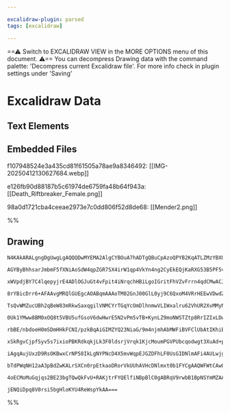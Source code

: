 ```yaml
---

excalidraw-plugin: parsed
tags: [excalidraw]

---
```

==⚠  Switch to EXCALIDRAW VIEW in the MORE OPTIONS menu of this document. ⚠== You can decompress Drawing data with the command palette: 'Decompress current Excalidraw file'. For more info check in plugin settings under 'Saving'


# Excalidraw Data

## Text Elements
## Embedded Files
f107948524e3a435cd81f61505a78ae9a8346492: [[IMG-20250412130627684.webp]]

e126fb90d88187b5c61974de6759fa48b64f943a: [[Death_Riftbreaker_Female.png]]

98a0d1721cba4ceeae2973e7c0dd806f52d8de68: [[Mender2.png]]

%%
## Drawing
```compressed-json
N4KAkARALgngDgUwgLgAQQQDwMYEMA2AlgCYBOuA7hADTgQBuCpAzoQPYB2KqATLZMzYBXUtiRoIACyhQ4zZAHoFAc0JRJQgEYA6bGwC2CgF7N6hbEcK4OCtptbErHALRY8RMpWdx8Q1TdIEfARcZgRmBShcZQUebQBObR4aOiCEfQQOKGZuAG1wMFAwYogSbggAFgBGADN4gA1STABVFOLIWERywn1opH4SzG5nAFZqpIAGEYAOKenpioqANgB2

AGYByBhhsarJmbmF5fXNiAoSdW4qpZGR7SX4irW1qp4VkYn4ng2CyEkEQjKaRXG53B5PF5vD5fH7tCDWZTBbgTU7MKCkNgAawQAGE2Pg2KRyujrMw4LhAlk2iVNLhsJjlBihBxiHiCUSJCSOGSKZkoNTIDVCPh8ABlWBIiSSOkaQICiBojHYgDqF0kV1R6KxCHFMEl6EEHnlTKBHHCOTQVVObHJ2DU20tExRvwgTJZZuYFtQHCEItRCAQxG40x4I

xWVpdjBY7C4lqepyjrE4ADlOGJuGt4vFpit4iNrqchHBiLgoIGritFhVZvFrrn4qdCMwACJpMtBtA1AhhU6M4RwACSxC9uQAuqdNMIWQBRYIZLIj8cuogcTHcH1+5dsenltDooQIU5C4JD8o1KoTXPVkY8CoINa4J4jbDEaa1JZVD4jXAraa4BDxLg0xrMsFRfPKzDuOIqD5O0YARnBVS/EucKECyWDlLgEzyjU5AZKeaAbvgmqlkIXoQIgLJoco

8rYBicDrr6+AFAAvgMRQlGUEgcAOABqmAAAoTM02GnJ00GlL0yj9C6QxoM4VRrHEEwVDwdZVFU8SVhpIynA6qAjFp2hjGsDyPJWaw5nwLrnMQlxoB82jVEsKk8A8NyLEsFSnP8gLAmg0x3NWswrN82bBScLoIvqzpwoq2psoSxLkNy5KUvyE50gybqsviSWcilPLpThwpihKEnStgsoyXFWoqmqGouvF2K6vqCr4mUpwmpIHpeghJQ2nS9pXE6XV

TsQvWMZucUBh2qBeW83mRkwSaxqgilVNMCYrTGqYcOmDlhnmwVLIWxalru62VhUR2XvMMyNi2baXV2+A9i6fZFkOi4TuNs7pHyP3Lmha6EUxpwEjuc2ve9cLHggBHoAgrxLDUmjxBMr5vjmmjPh+WkVMQCCrIZXbVpoXl1E8uAQVBeS/GACmbPByGNuhcnoLgVQ4XhCNzURJFQGR5SUY4HA0acdE2lNzHFGxBQcZAXHoDIACymgANIcPoACa8rid

0Uk1YMww8BM0xOQ8t5VBU5ufGsoV6dwHwrE5N2vPm5vTB+KynLZ9moNWSTZtp8RrIZIxLDwW0ur5QL8gFiTe+sLxrJeExLFHpzRdBsUlM1uJ5RyKuFWlfLyrS9KfSyiXF9Ape8lSR6la1FUyiIxsCHVCCqnZ6qWpqSo6uV5SGp1LrdZNA8uoNdqwCNeeQDlU/euDTWzdwv5h0tcKJjG3AfovDA7SmabQRUKyfBMPDfDvJRFiW7YVost1hsBp0uk2

rbBE/nbdoeH0mSDmHHkFCNI/pzkBqAiGIMZYQ23NiaG/9m4njmhAbMWFiBVFClUbAtIKhiBCAgHgWk1gIBWNgTGr4M41BvK+ImSxpi0wINBWC7QmYMyQu0MBSt2aYWSEeXmiMBZNSiELciotqK0XojLVi7FP5oPoBjIwCAYD6AACr63gBJHofR5Qc2cEsNY2gViXw8lMRYGdqhOzQGBV2lZDJOnuo8eINw/YNUtBjJyikQKRxvHdD+cI47+XWqsE

xSkRgvCjpfSyv5s7ixioPBKRdkqkjLk3F0ldsrjVrqk1KjcMoumPGVPUbcqodwgt3XuAd+pdyHq3UeHUgxjT8D1c0jU4Sz2Go6I+y92lg2mvnDeAUfawhKHvTgI1NrbWjKffa0FNrmxeBfJSZ1H6XWwS/LSWZVIXket/BAv9UD7gAXCT6wCgZwknMyYg/15zZGgcDVccCtxQ24DDU5JR4aIwgJoBAIwQgAoxpoKY/ylj/huLgbMExzzTBqAgTGVR

iAgqAujUxzD9RsOKBwxCrNP58IkLgNYPNcD4X5mvWqpEJGZDFhLF0UsGIDNlmAFi4AULwjgHAcUF1uAcWgP8DI5QiDx2pAwQgCAKAACEsrV1yuycoABiGoyqVWiuwCIdKA4yz6HFEPXJEgFVVGRsatVGq+RavSNKquOV9UlzSQU01pBNXaoAGItxHhIMezSCgQHVU6812rdXamqf3XgAxfVmqyBanV3cGmeqaY6516QABKwhTT9PWuGv1Sb9AAHl

bTdPWqNH12aA3pBdZwKALrSXCn0rpEtkaoDRorVkUUhAVHcDNlmxt0b1FYCgAAQWFWtCAwQaiFJKKWqNgaoikEHU6tgFB/i4HJYMiN/rp3pGnCyAdC6l0hDQRSDEVBu0bqbdq3dx71HaPKDlUVkEMQinqM7aO2gcw2w0usG4akY75yliKPW8kLxxGuLeSy3slI3FzOGowbADC8sjAQA8VxtDh1mGBORDaz3RtTTclerpxqisZCQNtHa0Bdp9cR4g

4oECMoMuGqjqs2BE23bgTQwQkFvU+RAKjtrFYQElfiNBpBlC0gABRqV9rwbB1BpNSYmMZAAlPKZNCBlC+gpLe0TuAJNp1k98FEvA9OoAUyMZTmHJ2NqDdifNUAYxehEV83mqn0KkCkWgfjmQ2Mce4CcyWRA6N+ZdBwUl0EgudKEFAFcYXSAHgs5AOwAArBA2BsiihC3AJjLGQvsZesgn1dI7OMHUXB/ACG4QG09WkVL+9JZkSgAYa9XQmXwLeX/L

jENQiDpq8V0rsi5bgHloKYU4ReWspYkAA===
```
%%